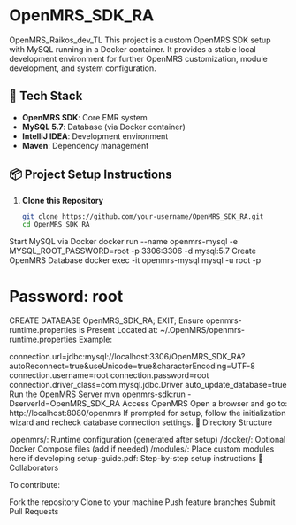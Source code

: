 # OpenMRS_SDK_RA
OpenMRS_Raikos_dev_TL
This project is a custom OpenMRS SDK setup with MySQL running in a Docker container. It provides a stable local development environment for further OpenMRS customization, module development, and system configuration.

## 🔧 Tech Stack
- **OpenMRS SDK**: Core EMR system
- **MySQL 5.7**: Database (via Docker container)
- **IntelliJ IDEA**: Development environment
- **Maven**: Dependency management

## 📦 Project Setup Instructions

1. **Clone this Repository**
   ```bash
   git clone https://github.com/your-username/OpenMRS_SDK_RA.git
   cd OpenMRS_SDK_RA
Start MySQL via Docker
docker run --name openmrs-mysql -e MYSQL_ROOT_PASSWORD=root -p 3306:3306 -d mysql:5.7
Create OpenMRS Database
docker exec -it openmrs-mysql mysql -u root -p
# Password: root
CREATE DATABASE OpenMRS_SDK_RA;
EXIT;
Ensure openmrs-runtime.properties is Present
Located at: ~/.OpenMRS/openmrs-runtime.properties
Example:

connection.url=jdbc:mysql://localhost:3306/OpenMRS_SDK_RA?autoReconnect=true&useUnicode=true&characterEncoding=UTF-8
connection.username=root
connection.password=root
connection.driver_class=com.mysql.jdbc.Driver
auto_update_database=true
Run the OpenMRS Server
mvn openmrs-sdk:run -DserverId=OpenMRS_SDK_RA
Access OpenMRS
Open a browser and go to:
http://localhost:8080/openmrs
If prompted for setup, follow the initialization wizard and recheck database connection settings.
📁 Directory Structure

.openmrs/: Runtime configuration (generated after setup)
/docker/: Optional Docker Compose files (add if needed)
/modules/: Place custom modules here if developing
setup-guide.pdf: Step-by-step setup instructions
👥 Collaborators

To contribute:

Fork the repository
Clone to your machine
Push feature branches
Submit Pull Requests
